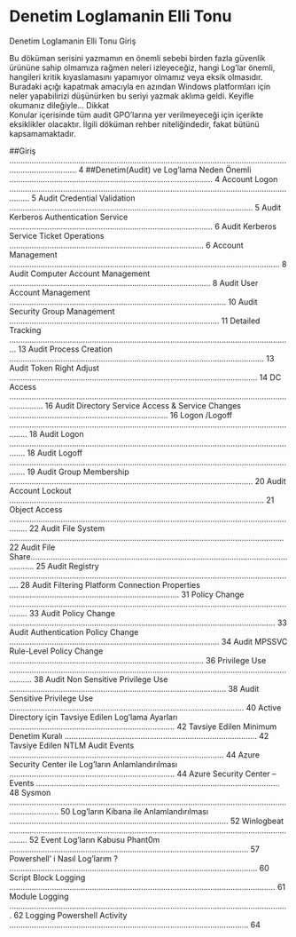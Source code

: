 # Denetim Loglamanin Elli Tonu
Denetim Loglamanin Elli Tonu
Giriş  

Bu döküman serisini yazmamın en önemli  sebebi birden fazla güvenlik ürününe sahip olmamıza 
rağmen neleri izleyeceğiz, hangi Log’lar önemli, hangileri kritik kıyaslamasını yapamıyor olmamız veya 
eksik olmasıdır. Buradaki açığı kapatmak amacıyla en azından Windows platformları için neler 
yapabilirizi düşünürken bu seriyi yazmak aklıma geldi. Keyifle okumanız dileğiyle… 
Dikkat  
Konular içerisinde tüm audit GPO’larına yer verilmeyeceği için içerikte eksiklikler olacaktır. İlgili 
döküman rehber niteliğindedir, fakat bütünü kapsamamaktadır.


##Giriş .......................................................................................................................................................... 4 
##Denetim(Audit) ve Log’lama Neden Önemli ........................................................................................... 4 
Account Logon ..................................................................................................................................... 5 
Audit Credential Validation ............................................................................................................. 5 
Audit Kerberos Authentication Service ........................................................................................... 6 
Audit Kerberos Service Ticket Operations ....................................................................................... 6 
Account Management ......................................................................................................................... 8 
Audit Computer Account Management .......................................................................................... 8 
Audit User Account Management ................................................................................................. 10 
Audit Security Group Management .............................................................................................. 11 
Detailed Tracking ............................................................................................................................... 13 
Audit Process Creation .................................................................................................................. 13 
Audit Token Right Adjust ............................................................................................................... 14 
DC Access ........................................................................................................................................... 16 
 Audit Directory Service Access & Service Changes ....................................................................... 16 
Logon /Logoff .................................................................................................................................... 18 
Audit Logon ................................................................................................................................... 18 
Audit Logoff ................................................................................................................................... 19 
Audit Group Membership ............................................................................................................. 20 
Audit Account Lockout .................................................................................................................. 21 
Object Access .................................................................................................................................... 22 
Audit File System ........................................................................................................................... 22 
Audit File Share.............................................................................................................................. 25 
Audit Registry ................................................................................................................................ 28 
Audit Filtering Platform Connection Properties ............................................................................ 31 
Policy Change .................................................................................................................................... 33 
Audit Policy Change ....................................................................................................................... 33 
Audit Authentication Policy Change .............................................................................................. 34 
Audit MPSSVC Rule-Level Policy Change ....................................................................................... 36 
Privilege Use ...................................................................................................................................... 38 
Audit Non Sensitive Privilege Use ................................................................................................. 38 
Audit Sensitive Privilege Use ......................................................................................................... 40 
Active Directory için Tavsiye Edilen Log’lama Ayarları .......................................................................... 42 
Tavsiye Edilen Minimum Denetim Kuralı ...................................................................................... 42 
Tavsiye Edilen NTLM Audit Events ................................................................................................ 44 
Azure Security Center ile Log’ların Anlamlandırılması .......................................................................... 44 
Azure Security Center – Events ............................................................................................................. 48 
Sysmon .................................................................................................................................................. 50 
Log’ların Kibana ile Anlamlandırılması .................................................................................................. 52 
Winlogbeat .................................................................................................................................... 52 
Event Log’ların Kabusu Phant0m ........................................................................................................... 57 
Powershell’ i Nasıl Log’larım ? ............................................................................................................... 60 
Script Block Logging ....................................................................................................................... 61 
Module Logging ............................................................................................................................. 62 
Logging Powershell Activity ........................................................................................................... 64

